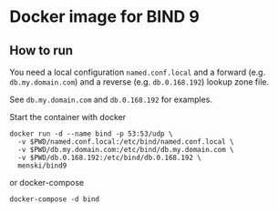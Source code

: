 # Docker image for BIND 9

## How to run

You need a local configuration `named.conf.local` and
a forward (e.g. `db.my.domain.com`) and a reverse
(e.g. `db.0.168.192`) lookup zone file.

See `db.my.domain.com` and `db.0.168.192` for
examples.

Start the container with docker

```
docker run -d --name bind -p 53:53/udp \
  -v $PWD/named.conf.local:/etc/bind/named.conf.local \
  -v $PWD/db.my.domain.com:/etc/bind/db.my.domain.com \
  -v $PWD/db.0.168.192:/etc/bind/db.0.168.192 \
  menski/bind9
```

or docker-compose

```
docker-compose -d bind
```
